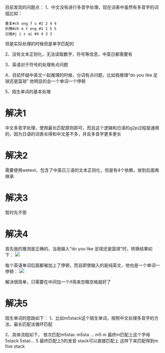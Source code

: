 目前发现的问题点：
1、中文没有进行多音字处理，现在词表中虽然有多音字的词组比如：
```
重复#ch ong f u #2 2 4 4 
折腾#zh e t eng #1 1 5 5 
记载#j i z ai #4 4 3 3 
```
但是实际处理的时候但是单字匹配的

2、没有文本正则化，无法读取数字，符号等信息，中英日都需要有

3、英语对于符号的处理有点问题

4、目前怀疑中英文一起推理的时候，分词有点问题，比如我推理“do you like 足球还是篮球”  他明显的会一个单词一个停顿

5、陌生单词的基本处理




# 解决1
中文多音字处理，使用最长匹配原则即可，而且这个逻辑和日语的g2p过程是通用的，因为日语的词表长得和中文差不多，并且多音字更多更长



# 解决2
需要使用wetext，包含了中英日三语的文本正则化，但是有4个依赖，放到后面再继承


# 解决3
暂时先不管

# 解决4
首先我的推测是正确的，当我输入“do you like 足球还是篮球”时，转换结果如下：
![](Pasted%20image%2020250430092845.png)

每个英语单词后面都被加上了停顿，而且即使输入的是纯英文，他也是一个单词一停顿：
![](Pasted%20image%2020250430093010.png)

解决很简单，只需要在中间加一个if用来忽略空格就好了


# 解决5
陌生单词的思路如下：
1、比如m5stack这个陌生单词，按照中文处理多音字的方法，最长匹配法循环匹配

2、具体流程如下，
依次匹配m5stac m5sta ... m5 m 最终m匹配上这个字母
5stack 5stac... 5 最终匹配上5的发音
stack可以直接匹配上
这样下来匹配得到m five stack


